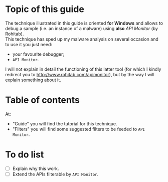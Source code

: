 # Topic of this guide
The technique illustrated in this guide is oriented **for Windows** and allows to debug a sample (i.e. an instance of a malware) using **also** _API Monitor_ (by Rohitab).  
This technique has sped up my malware analysis on several occasion and to use it you just need:
- your favourite debugger;
- `API Monitor`.

I will not explain in detail the functioning of this latter tool (for which I kindly redirect you to <http://www.rohitab.com/apimonitor>), but by the way I will explain something about it.

# Table of contents
At:
- "Guide" you will find the tutorial for this technique.
- "Filters" you will find some suggested filters to be feeded to `API Monitor`.

# To do list
- [ ] Explain why this work.
- [ ] Extend the APIs filterable by `API Monitor`.
